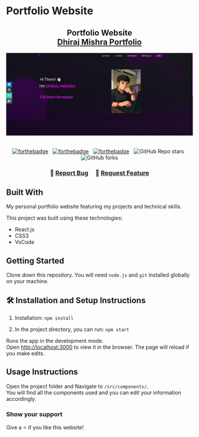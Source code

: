 # Portfolio Website

<h2 align="center">
  Portfolio Website<br/>
  <a href="https://portfolio-dhiraj.vercel.app/" target="_blank">Dhiraj Mishra Portfolio</a>
</h2>

<div align="center">
  <img alt="Demo" src="./Images/portfolioHomeImg.png" />
</div>

<br/>

<center>

[![forthebadge](https://forthebadge.com/images/badges/built-with-love.svg)](https://forthebadge.com) &nbsp;
[![forthebadge](https://forthebadge.com/images/badges/made-with-javascript.svg)](https://forthebadge.com) &nbsp;
[![forthebadge](https://forthebadge.com/images/badges/open-source.svg)](https://forthebadge.com) &nbsp;
![GitHub Repo stars](https://img.shields.io/github/stars/dhirajmishra11/Portfolio?color=red&logo=github&style=for-the-badge) &nbsp;
![GitHub forks](https://img.shields.io/github/forks/dhirajmishra11/Portfolio?color=red&logo=github&style=for-the-badge)

</center>

<h3 align="center">
    🔹
    <a href="https://github.com/dhirajmishra11/Portfolio/issues">Report Bug</a> &nbsp; &nbsp;
    🔹
    <a href="https://github.com/dhirajmishra11/Portfolio/issues">Request Feature</a>
</h3>

## Built With

My personal portfolio website featuring my projects and technical skills.<br/>

This project was built using these technologies:

- React.js
- CSS3
- VsCode


## Getting Started

Clone down this repository. You will need `node.js` and `git` installed globally on your machine.

## 🛠 Installation and Setup Instructions

1. Installation: `npm install`

2. In the project directory, you can run: `npm start`

Runs the app in the development mode.\
Open [http://localhost:3000](http://localhost:3000) to view it in the browser.
The page will reload if you make edits.

## Usage Instructions

Open the project folder and Navigate to `/src/components/`. <br/>
You will find all the components used and you can edit your information accordingly.

### Show your support

Give a ⭐ if you like this website!
